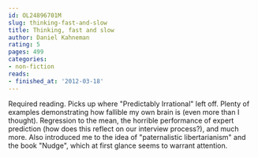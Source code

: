 ```yaml
---
id: OL24896701M
slug: thinking-fast-and-slow
title: Thinking, fast and slow
author: Daniel Kahneman
rating: 5
pages: 499
categories:
- non-fiction
reads:
- finished_at: '2012-03-18'
---
```

Required reading. Picks up where "Predictably Irrational" left off. Plenty of examples demonstrating how fallible my own brain is (even more than I thought). Regression to the mean, the horrible performance of expert prediction (how does this reflect on our interview process?), and much more. Also introduced me to the idea of "paternalistic libertarianism" and the book "Nudge", which at first glance seems to warrant attention.

